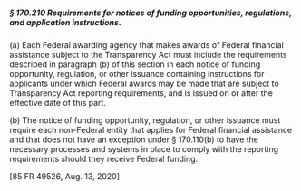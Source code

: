 ##### § 170.210 Requirements for notices of funding opportunities, regulations, and application instructions. #####

(a) Each Federal awarding agency that makes awards of Federal financial assistance subject to the Transparency Act must include the requirements described in paragraph (b) of this section in each notice of funding opportunity, regulation, or other issuance containing instructions for applicants under which Federal awards may be made that are subject to Transparency Act reporting requirements, and is issued on or after the effective date of this part.

(b) The notice of funding opportunity, regulation, or other issuance must require each non-Federal entity that applies for Federal financial assistance and that does not have an exception under § 170.110(b) to have the necessary processes and systems in place to comply with the reporting requirements should they receive Federal funding.

[85 FR 49526, Aug. 13, 2020]